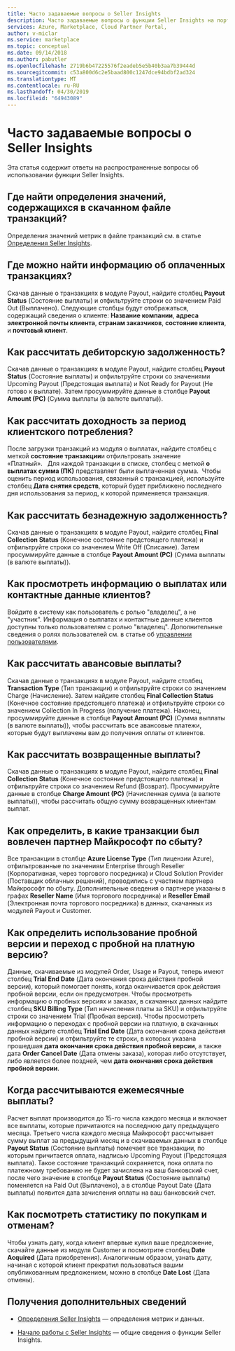 ```yaml
---
title: Часто задаваемые вопросы о Seller Insights
description: Часто задаваемые вопросы о функции Seller Insights на портале Cloud Partner.
services: Azure, Marketplace, Cloud Partner Portal,
author: v-miclar
ms.service: marketplace
ms.topic: conceptual
ms.date: 09/14/2018
ms.author: pabutler
ms.openlocfilehash: 2719b6b47225576f2eadeb5e5b40b3aa7b39444d
ms.sourcegitcommit: c53a800d6c2e5baad800c1247dce94bdbf2ad324
ms.translationtype: MT
ms.contentlocale: ru-RU
ms.lasthandoff: 04/30/2019
ms.locfileid: "64943089"
---
```

<a name="seller-insights-faq"></a>Часто задаваемые вопросы о Seller Insights
===================

Эта статья содержит ответы на распространенные вопросы об использовании функции Seller Insights.


<a name="find-definitions-for-the-values-in-the-downloaded-transaction-file"></a>Где найти определения значений, содержащихся в скачанном файле транзакций?
------------------------------------------------------------------

Определения значений метрик в файле транзакций см. в статье [Определения Seller Insights](./si-insights-definitions-v4.md).


<a name="see-customer-details-of-transactions-for-which-ive-been-paid"></a>Где можно найти информацию об оплаченных транзакциях?
-------------------------------------------------------------

Скачав данные о транзакциях в модуле Payout, найдите столбец **Payout Status** (Состояние выплаты) и отфильтруйте строки со значением Paid Out (Выплачено). Следующие столбцы будут отображаться, содержащий сведения о клиенте: **Название компании**, **адреса электронной почты клиента**, **странам заказчиков**, **состояние клиента**, и **почтовый клиент**.


<a name="calculate-my-open-accounts-receivable"></a>Как рассчитать дебиторскую задолженность?
-------------------------------------

Скачав данные о транзакциях в модуле Payout, найдите столбец **Payout Status** (Состояние выплаты) и отфильтруйте строки со значениями Upcoming Payout (Предстоящая выплата) и Not Ready for Payout (Не готово к выплате). Затем просуммируйте данные в столбце **Payout Amount (PC)** (Сумма выплаты (в валюте выплаты)).


<a name="calculate-revenue-by-customer-usage-period"></a>Как рассчитать доходность за период клиентского потребления?
------------------------------------------

После загрузки транзакций из модуля о выплатах, найдите столбец с меткой **состояние транзакции**и отфильтровать значение «Платный».   Для каждой транзакции в списке, столбец с меткой **о выплатах сумма (ПК)** представляет были выплаченная сумма.  Чтобы оценить период использования, связанный с транзакцией, используйте столбец **Дата снятия средств**, который будет приближено последнего дня использования за период, к которой применяется транзакция.


<a name="calculate-your-bad-debt"></a>Как рассчитать безнадежную задолженность?
---------------------

Скачав данные о транзакциях в модуле Payout, найдите столбец **Final Collection Status** (Конечное состояние предстоящего платежа) и отфильтруйте строки со значением Write Off (Списание). Затем просуммируйте данные в столбце **Payout Amount (PC)** (Сумма выплаты (в валюте выплаты)).


<a name="view-payout-or-customer-contact-information"></a>Как просмотреть информацию о выплатах или контактные данные клиентов?
-------------------------------------------

Войдите в систему как пользователь с ролью "владелец", а не "участник". Информация о выплатах и контактные данные клиентов доступны только пользователям с ролью "владелец". Дополнительные сведения о ролях пользователей см. в статье об [управлении пользователями](./cloud-partner-portal-manage-users.md).


<a name="calculate-my-advance-payouts"></a>Как рассчитать авансовые выплаты?
----------------------------

Скачав данные о транзакциях в модуле Payout, найдите столбец **Transaction Type** (Тип транзакции) и отфильтруйте строки со значением Charge (Начисление). Затем найдите столбец **Final Collection Status** (Конечное состояние предстоящего платежа) и отфильтруйте строки со значением Collection In Progress (получение платежа). Наконец, просуммируйте данные в столбце **Payout Amount (PC)** (Сумма выплаты (в валюте выплаты)), чтобы рассчитать все авансовые платежи, которые будут выплачены вам до получения оплаты от клиентов.


<a name="calculate-customer-refunds"></a>Как рассчитать возвращенные выплаты?
--------------------------

Скачав данные о транзакциях в модуле Payout, найдите столбец **Final Collection Status** (Конечное состояние предстоящего платежа) и отфильтруйте строки со значением Refund (Возврат). Просуммируйте данные в столбце **Charge Amount (PC)** (Начисленная сумма (в валюте выплаты)), чтобы рассчитать общую сумму возвращенных клиентам выплат.


<a name="identify-which-transactions-involved-a-microsoft-channel-partner"></a>Как определить, в какие транзакции был вовлечен партнер Майкрософт по сбыту?
----------------------------------------------------------------

Все транзакции в столбце **Azure License Type** (Тип лицензии Azure), отфильтрованные по значениям Enterprise through Reseller (Корпоративная, через торгового посредника) и Cloud Solution Provider (Поставщик облачных решений), проводились с участием партнера Майкрософт по сбыту. Дополнительные сведения о партнере указаны в графах **Reseller Name** (Имя торгового посредника) и **Reseller Email** (Электронная почта торгового посредника) в данных, скачанных из модулей Payout и Customer.


<a name="identify-trial-usage-and-trial-conversions"></a>Как определить использование пробной версии и переход с пробной на платную версию?
------------------------------------------

Данные, скачиваемые из модулей Order, Usage и Payout, теперь имеют столбец **Trial End Date** (Дата окончания срока действия пробной версии), который помогает понять, когда оканчивается срок действия пробной версии, если он предусмотрен. Чтобы просмотреть информацию о пробных версиях и заказах, в скачанных данных найдите столбец **SKU Billing Type** (Тип начисления платы за SKU) и отфильтруйте строки со значением Trial (Пробная версия). Чтобы просмотреть информацию о переходах с пробной версии на платную, в скачанных данных найдите столбец **Trial End Date** (Дата окончания срока действия пробной версии) и отфильтруйте те строки, в которых указана прошедшая **дата окончания срока действия пробной версии**, а также дата **Order Cancel Date** (Дата отмены заказа), которая либо отсутствует, либо является более поздней, чем **дата окончания срока действия пробной версии**.


<a name="when-is-my-monthly-payout-calculated"></a>Когда рассчитываются ежемесячные выплаты?
------------------------------------

Расчет выплат производится до 15-го числа каждого месяца и включает все выплаты, которые причитаются на последнюю дату предыдущего месяца. Третьего числа каждого месяца Майкрософт рассчитывает сумму выплат за предыдущий месяц и в скачиваемых данных в столбце **Payout Status** (Состояние выплаты) помечает все транзакции, по которым причитается оплата, надписью Upcoming Payout (Предстоящая выплата). Такое состояние транзакций сохраняется, пока оплата по платежному требованию не будет зачислена на ваш банковский счет, после чего значение в столбце **Payout Status** (Состояние выплаты) поменяется на Paid Out (Выплачено), а в столбце Payout Date (Дата выплаты) появится дата зачисления оплаты на ваш банковский счет.


<a name="calculate-customer-acquisition-and-loss"></a>Как посмотреть статистику по покупкам и отменам?
---------------------------------------

Чтобы узнать дату, когда клиент впервые купил ваше предложение, скачайте данные из модуля Customer и посмотрите столбец **Date Acquired** (Дата приобретения). Аналогичным образом, узнать дату, начиная с которой клиент прекратил пользоваться вашим опубликованным предложением, можно в столбце **Date Lost** (Дата отмены).


<a name="finding-more-help"></a>Получения дополнительных сведений
-----------------

- [Определения Seller Insights](./si-insights-definitions-v4.md) — определения метрик и данных.

- [Начало работы с Seller Insights](./si-getting-started.md) — общие сведения о функции Seller Insights.

